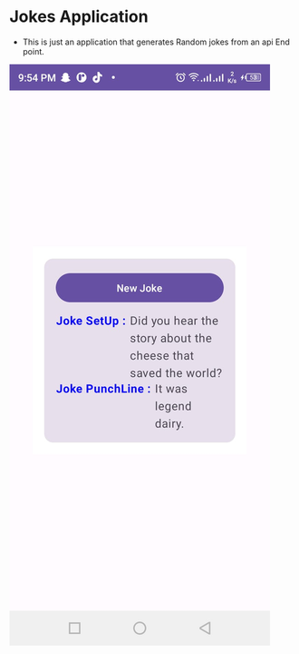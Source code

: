 # Jokes Application

* This is just an application that generates Random  jokes from an api End point.

![Screenshot](app/src/main/res/drawable/screenshot.jpeg)
